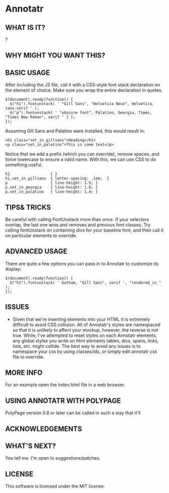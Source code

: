 Annotatr
=========

WHAT IS IT?
-----------

?


WHY MIGHT YOU WANT THIS?
------------------------



BASIC USAGE
-----------

After including the JS file, call it with a CSS-style font stack declaration on the element of choice. Make sure you wrap the entire declaration in quotes.

    $(document).ready(function() {
      $("h1").fontunstack( ' "Gill Sans", "Helvetica Neue", Helvetica, sans-serif ' );
      $("p").fontunstack( ' "obscure font", Palatino, Georgia, Times, "Times New Roman", serif ' ] );
    });

Assuming Gill Sans and Palatino were installed, this would result in:

    <h1 class="set_in_gillsans">Heading</h1>
    <p class="set_in_palatino">This is some text</p>

Notice that we add a prefix (which you can override), remove spaces, and force lowercase to ensure a valid name. With this, we can use CSS to do something useful.

    h1                  { }
    h1.set_in_gillsans  { letter-spacing: .1em;  }
    p                   { line-height: 1.5; }
    p.set_in_georgia    { line-height: 1.6; }
    p.set_in_palatino   { line-height: 1.4; }


TIPS& TRICKS
------------

Be careful with calling FontUnstack more than once. If your selectors overlap, the last one wins and removes and previous font classes. Try calling fontUnstack on containing divs for your baseline font, and then call it on particular elements to override.


ADVANCED USAGE
--------------

There are quite a few options you can pass in to Annotatr to customize its display:


    $(document).ready(function() {
      $("h1").fontunstack( ' Gotham, "Gill Sans", serif ', "rendered_in_" );
    });




ISSUES
----------

* Given that we're inserting elements into your HTML it is extremely difficult to avoid CSS collision. All of Annotatr's styles are namespaced so that it is unlikely to affect your mockup, however, the reverse is not true. While, I've attempted to reset styles on each Annotatr elements, any global styles you write on html elements tables, divs, spans, links, lists, etc. might collide. The best way to avoid any issues is to namespace your css by using classes/ids, or simply edit annotatr css file to override.


MORE INFO
---------
For an example open the index.html file in a web browser.



USING ANNOTATR WITH POLYPAGE
------------

PolyPage version 0.8 or later can be called in such a way that it'll 


ACKNOWLEDGEMENTS
------------


WHAT'S NEXT?
------------

You tell me. I'm open to suggestions/patches.


LICENSE
------------

This software is licensed under the MIT license.